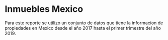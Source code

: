 # Inmuebles Mexico
Para este reporte se utilizo un conjunto de datos que tiene la informacion de propiedades en Mexico desde el año 2017 hasta el primer trimestre del año 2019.
